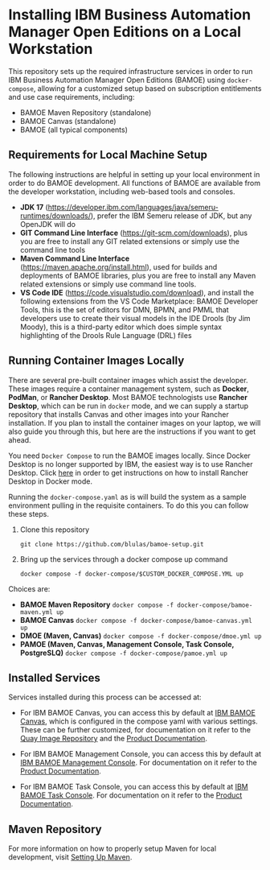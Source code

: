 # Installing IBM Business Automation Manager Open Editions on a Local Workstation

This repository sets up the required infrastructure services in order to run IBM Business Automation Manager Open Editions (BAMOE) using `docker-compose`, allowing for a customized setup based on subscription entitlements and use case requirements, including:

- BAMOE Maven Repository (standalone)
- BAMOE Canvas (standalone)
- BAMOE (all typical components)

## Requirements for Local Machine Setup
The following instructions are helpful in setting up your local environment in order to do BAMOE development.  All functions of BAMOE are available from the developer workstation, including web-based tools and consoles.

- **JDK 17** (https://developer.ibm.com/languages/java/semeru-runtimes/downloads/), prefer the IBM Semeru release of JDK, but any OpenJDK will do
- **GIT Command Line Interface** (https://git-scm.com/downloads), plus you are free to install any GIT related extensions or simply use the command line tools
- **Maven Command Line Interface** (https://maven.apache.org/install.html), used for builds and deployments of BAMOE libraries, plus you are free to install any Maven related extensions or simply use command line tools.
- **VS Code IDE** (https://code.visualstudio.com/download), and install the following extensions from the VS Code Marketplace:
BAMOE Developer Tools, this is the set of editors for DMN, BPMN, and PMML that developers use to create their visual models in the IDE Drools (by Jim Moody), this is a third-party editor which does simple syntax highlighting of the Drools Rule Language (DRL) files

## Running Container Images Locally
There are several pre-built container images which assist the developer.  These images require a container management system, such as **Docker**, **PodMan**, or **Rancher Desktop**.  Most BAMOE technologists use **Rancher Desktop**, which can be run in `docker` mode, and we can supply a startup repository that installs Canvas and other images into your Rancher installation.  If you plan to install the container images on your laptop, we will also guide you through this, but here are the instructions if you want to get ahead.  

You need `Docker Compose` to run the BAMOE images locally. Since Docker Desktop is no longer supported by IBM, the easiest way is to use Rancher Desktop.  Click [here](https://docs.rancherdesktop.io/getting-started/installation/) in order to get instructions on how to install Rancher Desktop in Docker mode.  

Running the `docker-compose.yaml` as is will build the system as a sample environment pulling in the requisite containers. To do this you can follow these steps.

1. Clone this repository

    ~~~shell
    git clone https://github.com/blulas/bamoe-setup.git
    ~~~

2. Bring up the services through a docker compose up command

    ~~~shell
    docker compose -f docker-compose/$CUSTOM_DOCKER_COMPOSE.YML up
    ~~~

Choices are:

- **BAMOE Maven Repository** `docker compose -f docker-compose/bamoe-maven.yml up`
- **BAMOE Canvas** `docker compose -f docker-compose/bamoe-canvas.yml up`
- **DMOE (Maven, Canvas)** `docker compose -f docker-compose/dmoe.yml up`
- **PAMOE (Maven, Canvas, Management Console, Task Console, PostgreSLQ)** `docker compose -f docker-compose/pamoe.yml up`

## Installed Services
Services installed during this process can be accessed at:

- For IBM BAMOE Canvas, you can access this by default at [IBM BAMOE Canvas](http://localhost:8000), which is configured in the compose yaml with various settings. These can be further customized, for documentation on it refer to the [Quay Image Repository](https://quay.io/repository/bamoe/canvas) and the [Product Documentation](https://www.ibm.com/docs/en/ibamoe/9.1.1).

- For IBM BAMOE Management Console, you can access this by default at [IBM BAMOE Management Console](http://localhost:8280).  For documentation on it refer to the [Product Documentation](https://www.ibm.com/docs/en/ibamoe/9.1.1).

- For IBM BAMOE Task Console, you can access this by default at [IBM BAMOE Task Console](http://localhost:8380).  For documentation on it refer to the [Product Documentation](https://www.ibm.com/docs/en/ibamoe/9.1.1).

## Maven Repository

For more information on how to properly setup Maven for local development, visit [Setting Up Maven](./maven/README.md).
